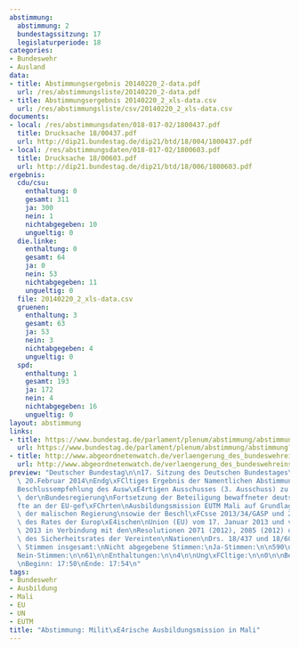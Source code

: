 ```yaml
---
abstimmung:
  abstimmung: 2
  bundestagssitzung: 17
  legislaturperiode: 18
categories:
- Bundeswehr
- Ausland
data:
- title: Abstimmungsergebnis 20140220_2-data.pdf
  url: /res/abstimmungsliste/20140220_2-data.pdf
- title: Abstimmungsergebnis 20140220_2_xls-data.csv
  url: /res/abstimmungsliste/csv/20140220_2_xls-data.csv
documents:
- local: /res/abstimmungsdaten/018-017-02/1800437.pdf
  title: Drucksache 18/00437.pdf
  url: http://dip21.bundestag.de/dip21/btd/18/004/1800437.pdf
- local: /res/abstimmungsdaten/018-017-02/1800603.pdf
  title: Drucksache 18/00603.pdf
  url: http://dip21.bundestag.de/dip21/btd/18/006/1800603.pdf
ergebnis:
  cdu/csu:
    enthaltung: 0
    gesamt: 311
    ja: 300
    nein: 1
    nichtabgegeben: 10
    ungueltig: 0
  die.linke:
    enthaltung: 0
    gesamt: 64
    ja: 0
    nein: 53
    nichtabgegeben: 11
    ungueltig: 0
  file: 20140220_2_xls-data.csv
  gruenen:
    enthaltung: 3
    gesamt: 63
    ja: 53
    nein: 3
    nichtabgegeben: 4
    ungueltig: 0
  spd:
    enthaltung: 1
    gesamt: 193
    ja: 172
    nein: 4
    nichtabgegeben: 16
    ungueltig: 0
layout: abstimmung
links:
- title: https://www.bundestag.de/parlament/plenum/abstimmung/abstimmung?id=253
  url: https://www.bundestag.de/parlament/plenum/abstimmung/abstimmung?id=253
- title: http://www.abgeordnetenwatch.de/verlaengerung_des_bundeswehreinsatzes_in_mali-1105-553.html
  url: http://www.abgeordnetenwatch.de/verlaengerung_des_bundeswehreinsatzes_in_mali-1105-553.html
preview: "Deutscher Bundestag\n\n17. Sitzung des Deutschen Bundestages\nam Donnerstag,\
  \ 20.Februar 2014\nEndg\xFCltiges Ergebnis der Namentlichen Abstimmung Nr. 2\n\n\
  Beschlussempfehlung des Ausw\xE4rtigen Ausschusses (3. Ausschuss) zu dem Antrag\
  \ der\nBundesregierung\nFortsetzung der Beteiligung bewaffneter deutscher Streitkr\xE4\
  fte an der EU-gef\xFChrten\nAusbildungsmission EUTM Mali auf Grundlage des Ersuchens\
  \ der malischen Regierung\nsowie der Beschl\xFCsse 2013/34/GASP und 2013/87/GASP\
  \ des Rates der Europ\xE4ischen\nUnion (EU) vom 17. Januar 2013 und vom 18. Februar\
  \ 2013 in Verbindung mit den\nResolutionen 2071 (2012), 2085 (2012) und 2100 (2013)\
  \ des Sicherheitsrates der Vereinten\nNationen\nDrs. 18/437 und 18/603\n\nAbgegebene\
  \ Stimmen insgesamt:\nNicht abgegebene Stimmen:\nJa-Stimmen:\n\n590\n41\n525\n\n\
  Nein-Stimmen:\n\n61\n\nEnthaltungen:\n\n4\n\nUng\xFCltige:\n\n0\n\nBerlin, den 20.02.2014\n\
  \nBeginn: 17:50\nEnde: 17:54\n"
tags:
- Bundeswehr
- Ausbildung
- Mali
- EU
- UN
- EUTM
title: "Abstimmung: Milit\xE4rische Ausbildungsmission in Mali"
---
```

